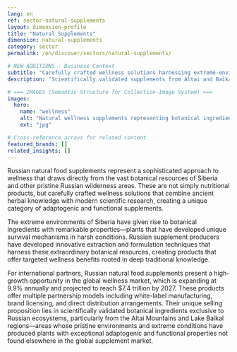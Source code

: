 ```yaml
---
lang: en
ref: sector-natural-supplements
layout: dimension-profile
title: "Natural Supplements"
dimension: natural-supplements
category: sector
permalink: /en/discover/sectors/natural-supplements/

# NEW ADDITIONS - Business Context
subtitle: "Carefully crafted wellness solutions harnessing extreme-environment botanicals with remarkable adaptogenic and functional properties"
description: "Scientifically validated supplements from Altai and Baikal regions targeting the $7.4 trillion global wellness market."

# === IMAGES (Semantic Structure for Collection-Image System) ===
images:
  hero:
    name: "wellness"
    alt: "Natural wellness supplements representing botanical ingredients and health benefits"
    ext: "jpg"

# Cross-reference arrays for related content
featured_brands: []
related_insights: []
---
```


Russian natural food supplements represent a sophisticated approach to wellness that draws directly from the vast botanical resources of Siberia and other pristine Russian wilderness areas. These are not simply nutritional products, but carefully crafted wellness solutions that combine ancient herbal knowledge with modern scientific research, creating a unique category of adaptogenic and functional supplements.

The extreme environments of Siberia have given rise to botanical ingredients with remarkable properties—plants that have developed unique survival mechanisms in harsh conditions. Russian supplement producers have developed innovative extraction and formulation techniques that harness these extraordinary botanical resources, creating products that offer targeted wellness benefits rooted in deep traditional knowledge.

For international partners, Russian natural food supplements present a high-growth opportunity in the global wellness market, which is expanding at 9.9% annually and projected to reach $7.4 trillion by 2027. These products offer multiple partnership models including white-label manufacturing, brand licensing, and direct distribution arrangements. Their unique selling proposition lies in scientifically validated botanical ingredients exclusive to Russian ecosystems, particularly from the Altai Mountains and Lake Baikal regions—areas whose pristine environments and extreme conditions have produced plants with exceptional adaptogenic and functional properties not found elsewhere in the global supplement market.
